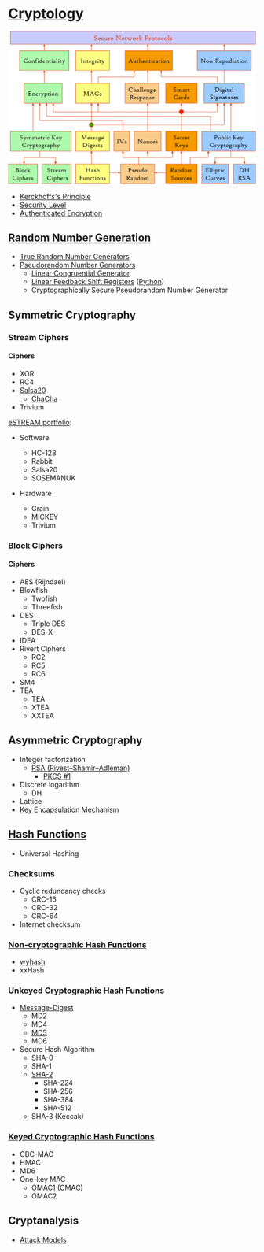 # [Cryptology](Cryptology.md)
![](images/Components.png)

- [Kerckhoffs's Principle](Kerckhoffs's%20Principle.md)
- [Security Level](Security%20Level.md)
- [Authenticated Encryption](Authenticated%20Encryption.md)

## [Random Number Generation](Random/README.md)
- [True Random Number Generators](Random/True/README.md)
- [Pseudorandom Number Generators](Random/Pseudo/README.md)
  - [Linear Congruential Generator](Random/Pseudo/Linear%20Congruential%20Generator.md)
  - [Linear Feedback Shift Registers](Random/Pseudo/Linear%20Feedback%20Shift%20Registers.md) ([Python](Random/Pseudo/Linear%20Feedback%20Shift%20Registers.ipynb))
  - Cryptographically Secure Pseudorandom Number Generator

## Symmetric Cryptography
### Stream Ciphers
#### Ciphers
- XOR
- RC4
- [Salsa20](Symmetric/Stream/Salsa20/README.md)
  - [ChaCha](Symmetric/Stream/Salsa20/ChaCha/README.md)
- Trivium

[eSTREAM portfolio](https://en.wikipedia.org/wiki/ESTREAM#eSTREAM_portfolio):
- Software
  - HC-128
  - Rabbit
  - Salsa20
  - SOSEMANUK
  
- Hardware
  - Grain
  - MICKEY
  - Trivium

### Block Ciphers
#### Ciphers
- AES (Rijndael)
- Blowfish
  - Twofish
  - Threefish
- DES
  - Triple DES
  - DES-X
- IDEA
- Rivert Ciphers
  - RC2
  - RC5
  - RC6
- SM4
- TEA
  - TEA
  - XTEA
  - XXTEA

## Asymmetric Cryptography
- Integer factorization
  - [RSA (Rivest–Shamir–Adleman)](Asymmetric/RSA/README.md)
    - [PKCS #1](Asymmetric/RSA/PKCS%20%231.md)
- Discrete logarithm
  - DH
- Lattice
- [Key Encapsulation Mechanism](Asymmetric/KEM.md)

## [Hash Functions](Hash/README.md)
- Universal Hashing

### Checksums
- Cyclic redundancy checks
  - CRC-16
  - CRC-32
  - CRC-64
- Internet checksum

### [Non-cryptographic Hash Functions](Hash/Non-cryptographic/README.md)
- [wyhash](Hash/Non-cryptographic/wyhash.md)
- xxHash

### Unkeyed Cryptographic Hash Functions
- [Message-Digest](Hash/Message-Digest/README.md)
  - MD2
  - MD4
  - [MD5](Hash/Message-Digest/MD5.md)
  - MD6
- Secure Hash Algorithm
  - SHA-0
  - SHA-1
  - [SHA-2](Hash/Secure/SHA-2.md)
    - SHA-224
    - SHA-256
    - SHA-384
    - SHA-512
  - SHA-3 (Keccak)

### [Keyed Cryptographic Hash Functions](Hash/Keyed/README.md)
- CBC-MAC
- HMAC
- MD6
- One-key MAC
  - OMAC1 (CMAC)
  - OMAC2

## Cryptanalysis
- [Attack Models](Cryptanalysis/Attack%20Models.md)